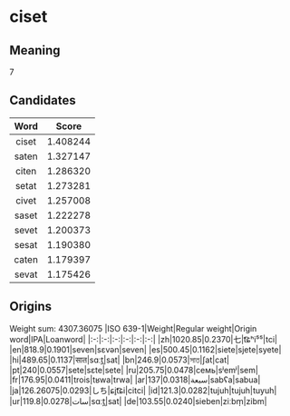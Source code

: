 # ciset

## Meaning

7

## Candidates

|Word|Score|
|:-:|:-:|
|ciset|1.408244|
|saten|1.327147|
|citen|1.286320|
|setat|1.273281|
|civet|1.257008|
|saset|1.222278|
|sevet|1.200373|
|sesat|1.190380|
|caten|1.179397|
|sevat|1.175426|

## Origins

Weight sum: 4307.36075
|ISO 639-1|Weight|Regular weight|Origin word|IPA|Loanword|
|:-:|:-:|:-:|:-:|:-:|:-:|
|zh|1020.85|0.2370|七|t͡ɕʰi⁵⁵|tci|
|en|818.9|0.1901|seven|sɛvən|seven|
|es|500.45|0.1162|siete|sjete|syete|
|hi|489.65|0.1137|सात|sɑːt̪|sat|
|bn|246.9|0.0573|সাত|ʃat|cat|
|pt|240|0.0557|sete|sɛte|sete|
|ru|205.75|0.0478|семь|sʲemʲ|sem|
|fr|176.95|0.0411|trois|tʁwa|trwa|
|ar|137|0.0318|سبعة|sabʕa|sabua|
|ja|126.26075|0.0293|しち|ɕi̥t͡ɕi|citci|
|id|121.3|0.0282|tujuh|tujuh|tuyuh|
|ur|119.8|0.0278|سات|sɑːt̪|sat|
|de|103.55|0.0240|sieben|ziːbm̩|zibm|
